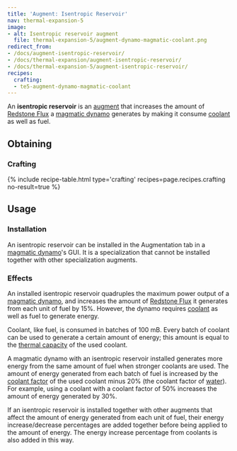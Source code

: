 ```yaml
---
title: 'Augment: Isentropic Reservoir'
nav: thermal-expansion-5
image:
- alt: Isentropic reservoir augment
  file: thermal-expansion-5/augment-dynamo-magmatic-coolant.png
redirect_from:
- /docs/augment-isentropic-reservoir/
- /docs/thermal-expansion/augment-isentropic-reservoir/
- /docs/thermal-expansion-5/augment-isentropic-reservoir/
recipes:
  crafting:
  - te5-augment-dynamo-magmatic-coolant
---
```


An **isentropic reservoir** is an [augment](/docs/1.12/thermal-expansion-5/augments/) that increases the
amount of [Redstone Flux](/docs/redstone-flux/) a [magmatic
dynamo](/docs/1.12/thermal-expansion-5/magmatic-dynamo/) generates by making it consume
[coolant](/docs/1.12/thermal-expansion-5/coolants/) as well as fuel.


Obtaining
---------

### Crafting
{% include recipe-table.html type='crafting' recipes=page.recipes.crafting no-result=true %}


Usage
-----

### Installation
An isentropic reservoir can be installed in the Augmentation tab in a [magmatic
dynamo](/docs/1.12/thermal-expansion-5/magmatic-dynamo/)'s GUI. It is a specialization that cannot be
installed together with other specialization augments.

### Effects
An installed isentropic reservoir quadruples the maximum power output of a
[magmatic dynamo](/docs/1.12/thermal-expansion-5/magmatic-dynamo/), and increases the amount of [Redstone
Flux](/docs/redstone-flux/) it generates from each unit of fuel by 15%. However,
the dynamo requires [coolant](/docs/1.12/thermal-expansion-5/coolants/) as well as fuel to generate
energy.

Coolant, like fuel, is consumed in batches of 100 mB. Every batch of coolant can
be used to generate a certain amount of energy; this amount is equal to the
[thermal capacity](/docs/1.12/thermal-expansion-5/coolants/#usage) of the used coolant.

A magmatic dynamo with an isentropic reservoir installed generates more energy
from the same amount of fuel when stronger coolants are used. The amount of
energy generated from each batch of fuel is increased by the [coolant
factor](/docs/1.12/thermal-expansion-5/coolants/#usage) of the used coolant minus 20%
(the coolant factor of [water](https://minecraft.gamepedia.com/Water)). For
example, using a coolant with a coolant factor of 50% increases the amount of
energy generated by 30%.

If an isentropic reservoir is installed together with other augments that affect
the amount of energy generated from each unit of fuel, their energy
increase/decrease percentages are added together before being applied to the
amount of energy. The energy increase percentage from coolants is also added in
this way.
